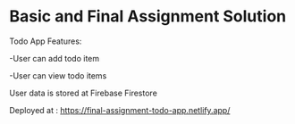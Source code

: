 # Basic and Final Assignment Solution

Todo App Features:

-User can add todo item

-User can view todo items

User data is stored at Firebase Firestore

Deployed at : https://final-assignment-todo-app.netlify.app/

